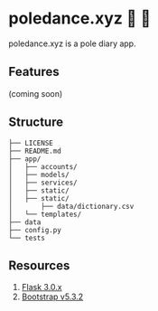 # poledance.xyz 💃 🕺

poledance.xyz is a pole diary app.

## Features

(coming soon)

## Structure

```
├── LICENSE
├── README.md
├── app/
│   ├── accounts/
│   ├── models/
│   ├── services/
│   ├── static/
│   ├── static/
│       ├── data/dictionary.csv
│   └── templates/
├── data
├── config.py
└── tests
```

## Resources

1. [Flask 3.0.x](https://flask.palletsprojects.com/en/3.0.x/)
2. [Bootstrap v5.3.2](https://getbootstrap.com/)